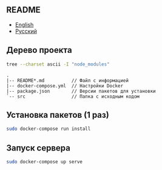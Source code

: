 ## README

- [English](README.md)
- [Русский](README-ru.md)

## Дерево проекта

```bash
tree --charset ascii -I "node_modules"
```

```
.
|-- README*.md          // Файл с информацией
|-- docker-compose.yml  // Настройки Docker
|-- package.json        // Версии пакетов для установки
`-- src                 // Папка с исходным кодом
```

## Установка пакетов (1 раз)

```bash
sudo docker-compose run install
```

## Запуск сервера

```bash
sudo docker-compose up serve
```
